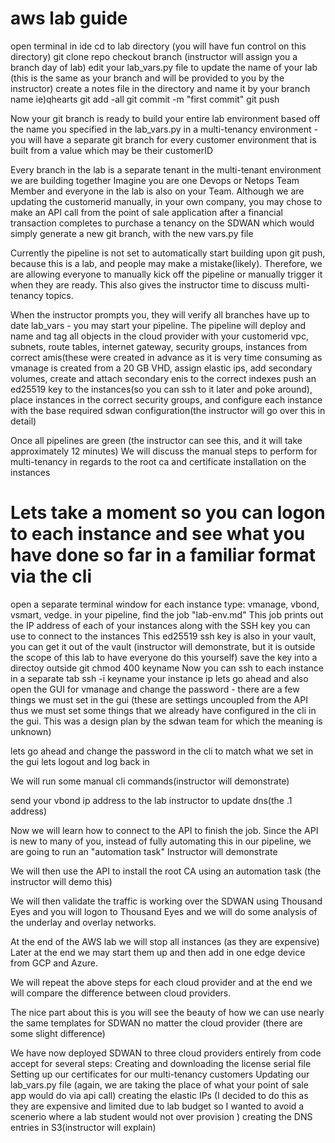 aws lab guide
==============

open terminal in ide
cd to lab directory (you will have fun control on this directory)
git clone repo 
checkout branch (instructor will assign you a branch day of lab)
edit your lab_vars.py file to update the name of your lab (this is the same as your branch and will be provided to you by the instructor)
create a notes file in the directory and name it by your branch name ie)qhearts
git add -all
git commit -m "first commit"
git push

Now your git branch is ready to build your entire lab environment based off the name you specified in the lab_vars.py
in a multi-tenancy environment - you will have a separate git branch for every customer environment that is built from a value which may be their customerID

Every branch in the lab is a separate tenant in the multi-tenant environment we are building together
Imagine you are one Devops or Netops Team Member and everyone in the lab is also on your Team. 
Although we are updating the customerid manually, in your own company, you may chose to make an API call from the point of sale application 
after a financial transaction completes to purchase a tenancy on the SDWAN which would simply generate a new git branch, with the new vars.py file

Currently the pipeline is not set to automatically start building upon git push, because this is a lab, and people may make a mistake(likely). Therefore, 
we are allowing everyone to manually kick off the pipeline or manually trigger it when they are ready. This also gives the instructor time to discuss 
multi-tenancy topics. 

When the instructor prompts you, they will verify all branches have up to date lab_vars - you may start your pipeline.
The pipeline will deploy and name and tag all objects in the cloud provider with your customerid
vpc, subnets, route tables, internet gateway, security groups, instances from correct amis(these were created in advance as it is very time consuming as vmanage is created from a 20 GB VHD, assign elastic ips, add secondary volumes, create and attach secondary enis to the correct indexes
push an ed25519 key to the instances(so you can ssh to it later and poke around), place instances in the correct security groups, and configure each instance with the base required
sdwan configuration(the instructor will go over this in detail)

Once all pipelines are green (the instructor can see this, and it will take approximately 12 minutes)
We will discuss the manual steps to perform for multi-tenancy in regards to the root ca and certificate installation on the instances

Lets take a moment so you can logon to each instance and see what you have done so far in a familiar format via the cli
==========
open a separate terminal window for each instance type: vmanage, vbond, vsmart, vedge. 
in your pipeline, find the job "lab-env.md"
This job prints out the IP address of each of your instances along with the SSH key you can use to connect to the instances
This ed25519 ssh key is also in your vault, you can get it out of the vault (instructor will demonstrate, but it is outside the scope of this lab to have everyone do this yourself)
save the key into a directoy outside git
chmod 400 keyname
Now you can ssh to each instance in a separate tab
ssh -i keyname your instance ip
lets go ahead and also open the GUI for vmanage and change the password - there are a few things we must set in the gui (these are settings uncoupled from the API thus we must
set some things that we already have configured in the cli in the gui. This was a design plan by the sdwan team for which the meaning is unknown)

lets go ahead and change the password in the cli to match what we set in the gui
lets logout and log back in


We will run some manual cli commands(instructor will demonstrate)

send your vbond ip address to the lab instructor to update dns(the .1 address)

Now we will learn how to connect to the API to finish the job.
Since the API is new to many of you, instead of fully automating this in our pipeline, we are going to run an "automation task"
Instructor will demonstrate

We will then use the API to install the root CA using an automation task (the instructor will demo this)

We will then validate the traffic is working over the SDWAN using Thousand Eyes and you will logon to Thousand Eyes and we will do some analysis of the underlay and overlay networks.

At the end of the AWS lab we will stop all instances (as they are expensive)
Later at the end we may start them up and then add in one edge device from GCP and Azure.

We will repeat the above steps for each cloud provider and at the end we will compare the difference between cloud providers.

The nice part about this is you will see the beauty of how we can use nearly the same templates for SDWAN no matter the cloud provider (there are some slight difference)

We have now deployed SDWAN to three cloud providers entirely from code accept for several steps:
Creating and downloading the license serial file
Setting up our certificates for our multi-tenancy customers
Updating our lab_vars.py file (again, we are taking the place of what your point of sale app would do via api call)
creating the elastic IPs (I decided to do this as they are expensive and limited due to lab budget so I wanted to avoid a scenerio where a lab student would not over provision )
creating the DNS entries in S3(instructor will explain)






